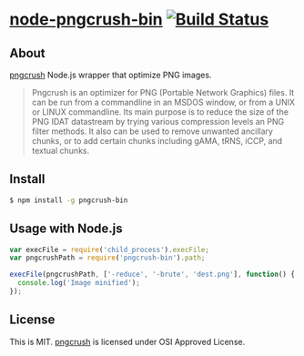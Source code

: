 # [node-pngcrush-bin](https://npmjs.org/package/pngcrush-bin) [![Build Status](https://travis-ci.org/1000ch/node-pngcrush-bin.png?branch=master)](https://travis-ci.org/1000ch/node-pngcrush-bin)

## About

[pngcrush](http://pmt.sourceforge.net/pngcrush/) Node.js wrapper that optimize PNG images.

> Pngcrush is an optimizer for PNG (Portable Network Graphics) files. It can be run from a commandline in an MSDOS window, or from a UNIX or LINUX commandline. 
> Its main purpose is to reduce the size of the PNG IDAT datastream by trying various compression levels an PNG filter methods. It also can be used to remove unwanted ancillary chunks, or to add certain chunks including gAMA, tRNS, iCCP, and textual chunks.

## Install

```sh
$ npm install -g pngcrush-bin
```

## Usage with Node.js

```js
var execFile = require('child_process').execFile;
var pngcrushPath = require('pngcrush-bin').path;

execFile(pngcrushPath, ['-reduce', '-brute', 'dest.png'], function() {
  console.log('Image minified');
});
```

## License

This is MIT.
[pngcrush](http://pmt.sourceforge.net/pngcrush/) is licensed under OSI Approved License.
